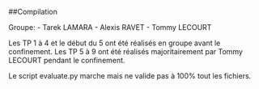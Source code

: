 ##Compilation

Groupe:
    - Tarek LAMARA
    - Alexis RAVET
    - Tommy LECOURT

Les TP 1 à 4 et le début du 5 ont été réalisés en groupe avant le confinement.
Les TP 5 à 9 ont été réalisés majoritairement par Tommy LECOURT pendant le confinement.

Le script evaluate.py marche mais ne valide pas à 100% tout les fichiers.
